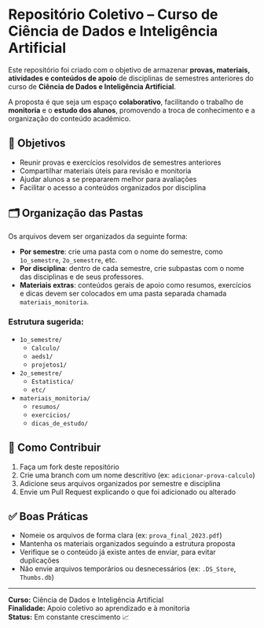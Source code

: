 # Repositório Coletivo – Curso de Ciência de Dados e Inteligência Artificial

Este repositório foi criado com o objetivo de armazenar **provas, materiais, atividades e conteúdos de apoio** de disciplinas de semestres anteriores do curso de **Ciência de Dados e Inteligência Artificial**.

A proposta é que seja um espaço **colaborativo**, facilitando o trabalho de **monitoria** e o **estudo dos alunos**, promovendo a troca de conhecimento e a organização do conteúdo acadêmico.

## 🎯 Objetivos

- Reunir provas e exercícios resolvidos de semestres anteriores
- Compartilhar materiais úteis para revisão e monitoria
- Ajudar alunos a se prepararem melhor para avaliações
- Facilitar o acesso a conteúdos organizados por disciplina

## 🗂️ Organização das Pastas

Os arquivos devem ser organizados da seguinte forma:

- **Por semestre**: crie uma pasta com o nome do semestre, como `1o_semestre`, `2o_semestre`, etc.
- **Por disciplina**: dentro de cada semestre, crie subpastas com o nome das disciplinas e de seus professores.
- **Materiais extras**: conteúdos gerais de apoio como resumos, exercícios e dicas devem ser colocados em uma pasta separada chamada `materiais_monitoria`.

### Estrutura sugerida:

- `1o_semestre/`
  - `Calculo/`
  - `aeds1/`
  - `projetos1/`
- `2o_semestre/`
  - `Estatistica/`
  - `etc/`
- `materiais_monitoria/`
  - `resumos/`
  - `exercicios/`
  - `dicas_de_estudo/`

## 🤝 Como Contribuir

1. Faça um fork deste repositório
2. Crie uma branch com um nome descritivo (ex: `adicionar-prova-calculo`)
3. Adicione seus arquivos organizados por semestre e disciplina
4. Envie um Pull Request explicando o que foi adicionado ou alterado

## ✅ Boas Práticas

- Nomeie os arquivos de forma clara (ex: `prova_final_2023.pdf`)
- Mantenha os materiais organizados seguindo a estrutura proposta
- Verifique se o conteúdo já existe antes de enviar, para evitar duplicações
- Não envie arquivos temporários ou desnecessários (ex: `.DS_Store`, `Thumbs.db`)

---

**Curso:** Ciência de Dados e Inteligência Artificial  
**Finalidade:** Apoio coletivo ao aprendizado e à monitoria  
**Status:** Em constante crescimento 📈
